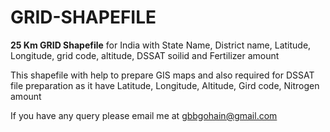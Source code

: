 # GRID-SHAPEFILE
<b>25 Km GRID Shapefile</b> for India with State Name, District name, Latitude, Longitude, grid code, altitude, DSSAT soilid and Fertilizer amount

This shapefile with help to prepare GIS maps and also required for DSSAT file preparation as it have Latitude, Longitude, Altitude, Gird code, Nitrogen amount

If you have any query please email me at gbbgohain@gmail.com

